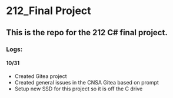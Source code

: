 # 212_Final Project

## This is the repo for the 212 C# final project.

### Logs:

#### 10/31

- Created Gitea project
- Created general issues in the CNSA Gitea based on prompt
- Setup new SSD for this project so it is off the C drive

